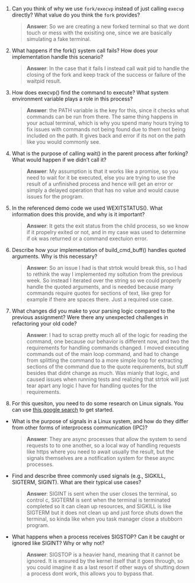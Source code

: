 1. Can you think of why we use `fork/execvp` instead of just calling `execvp` directly? What value do you think the `fork` provides?

    > **Answer**:  So we are creating a new forked terminal so that we dont touch or mess with the exisiting one, since we are basically simulating a fake terminal.

2. What happens if the fork() system call fails? How does your implementation handle this scenario?

    > **Answer**:  In the case that it fails I instead call wait pid to handle the closing of the fork and keep track of the success or failure of the waitpid result.

3. How does execvp() find the command to execute? What system environment variable plays a role in this process?

    > **Answer**:  the PATH variable is the key for this, since it checks what commands can be run from there. The same thing happens in your actual terminal, which is why you spend many hours trying to fix issues with commands not being found due to them not being included on the path. It gives back and error if its not on the path like you would commonly see.

4. What is the purpose of calling wait() in the parent process after forking? What would happen if we didn’t call it?

    > **Answer**:  My assumption is that it works like a promise, so you need to wait for it be executed, else you are trying to use the result of a unfinished process and hence will get an error or simply a delayed operation that has no value and would cause issues for the program.

5. In the referenced demo code we used WEXITSTATUS(). What information does this provide, and why is it important?

    > **Answer**:  It gets the exit status from the child process, so we know if it propelry exited or not, and in my case was used to determine if ok was returned or a command exectuion error.

6. Describe how your implementation of build_cmd_buff() handles quoted arguments. Why is this necessary?

    > **Answer**:  So an issue I had is that strtok would break this, so I had to rethink the way I implemented my soltution from the previous week. So instead I iterated over the string so we could properly handle the quoted arguments, and is needed because many commands require quotes for sections of text, like grep for example if there are spaces there. Just a required use case.

7. What changes did you make to your parsing logic compared to the previous assignment? Were there any unexpected challenges in refactoring your old code?

    > **Answer**:  I had to scrap pretty much all of the logic for reading the command, one because our behavior is different now, and two the requirements for handling commands changed. I moved executing commands out of the main loop command, and had to change from splitting the command to a more simple loop for extracting sections of the command due to the quote requirements, but stuff besides that didnt change as much. Was mianly that logic, and caused issues when running tests and realizing that strtok will just tear apart any logic I have for handling quotes for the requirements.

8. For this quesiton, you need to do some research on Linux signals. You can use [this google search](https://www.google.com/search?q=Linux+signals+overview+site%3Aman7.org+OR+site%3Alinux.die.net+OR+site%3Atldp.org&oq=Linux+signals+overview+site%3Aman7.org+OR+site%3Alinux.die.net+OR+site%3Atldp.org&gs_lcrp=EgZjaHJvbWUyBggAEEUYOdIBBzc2MGowajeoAgCwAgA&sourceid=chrome&ie=UTF-8) to get started.

- What is the purpose of signals in a Linux system, and how do they differ from other forms of interprocess communication (IPC)?

    > **Answer**: They are async processes that allow the system to send requests to to one another, so a local way of handling requests like https where you need to await usually the result, but the signals themselves are a notification system for these async processes.

- Find and describe three commonly used signals (e.g., SIGKILL, SIGTERM, SIGINT). What are their typical use cases?

    > **Answer**:  SIGINT is sent when the user closes the terminal, so control c, SIGTERM is sent when the terminal is terminated completed so it can clean up resources, and SIGKILL is like SIGTERM but it does not clean up and just force shuts down the terminal, so kinda like when you task manager close a stubborn program.

- What happens when a process receives SIGSTOP? Can it be caught or ignored like SIGINT? Why or why not?

    > **Answer**:  SIGSTOP is a heavier hand, meaning that it cannot be ignored. It is ensured by the kernel itself that it goes through, so you could imagine it as a last resort if other ways of shutting down a process dont work, this allows you to bypass that.
